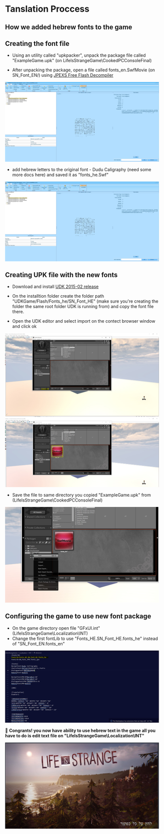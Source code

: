 # Tanslation Proccess

## How we added hebrew fonts to the game

## Creating the font file

- Using an utility called "upkpacker", unpack the package file called "ExampleGame.upk" (on LifeIsStrangeGame\CookedPCConsoleFinal)

- After unpacking the package, open a file called fonts_en.SwfMovie (on SN_Font_EN/) using [JPEXS Free Flash Decompiler](https://github.com/jindrapetrik/jpexs-decompiler)

![alt text](swf_original.JPG 'Original Font File')

- add hebrew letters to the original font - Dudu Caligraphy (need some more docs here) and saved it as "fonts_he.Swf"

![alt text](swf_original.JPG 'Font File with hebrew letters')

## Creating UPK file with the new fonts

- Download and install [UDK 2015-02 release](https://www.indiedb.com/engines/unreal-development-kit/downloads/february-2015-unreal-development-kit-udk)

- On the installtion folder create the folder path "UDKGame/Flash/Fonts_he/SN_Font_HE" (make sure you're creating the folder the same root folder UDK is running from) and copy the font file there.

- Open the UDK editor and select import on the contect browser window and click ok

![import asset](udk_import.JPG 'import asset')
![package file](udk_package_file.JPG 'package file')

- Save the file to same directory you copied "ExampleGame.upk" from (LifeIsStrangeGame\CookedPCConsoleFinal)

![save file](udk_save.JPG 'save file')

## Configuring the game to use new font package

- On the game directory open file "GFxUI.int" (LifeIsStrangeGame\Localization\INT\)
- Change the first fontLib to use "Fonts_HE.SN_Font_HE.fonts_he" instead of "SN_Font_EN.fonts_en"

![GFxUI](GFxUI.JPG 'GFxUI')

💯 **Congrants! you now have ability to use hebrew text in the game all you have to do is edit text file on "LifeIsStrangeGame\Localization\INT\"**

![game](game.png 'game')
